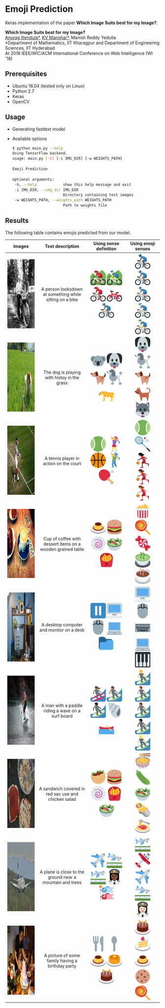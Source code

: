 # Emoji Prediction

Keras implementation of the paper **Which Image Suits best for my Image?**.

**Which Image Suits best for my Image?**\
[Anurag Illendula*](https://github.com/aianurag09), [KV Manohar*](https://kvmanohar22.github.io), Manish Reddy Yedulla\
*Department of Mathematics, IIT Kharagpur and Department of Engineering Sciences, IIT Hyderabad\
At 2018 IEEE/WIC/ACM International Conference on Web Intelligence (WI '18)



## Prerequisites
- Ubuntu 16.04  (tested only on Linux)
- Python 2.7
- Keras
- OpenCV


## Usage

- Generating fasttext model


- Available options
   ```bash
   $ python main.py --help 
   Using TensorFlow backend.
  usage: main.py [-h] [-i IMG_DIR] [-w WEIGHTS_PATH]

  Emoji Prediction

  optional arguments:
    -h, --help            show this help message and exit
    -i IMG_DIR, --img_dir IMG_DIR
                          Directory containing test images
    -w WEIGHTS_PATH, --weights_path WEIGHTS_PATH
                          Path to weights file
   ```

## Results

The following table contains emojis predicted from our model.


| Images                                                               | Text description           | Using sense definition  | Using emoji senses |
| -------------------------------------------------------------------- |:--------------------------:|:-----------------------:|:-------------------:|
| <img src="imgs/COCO_train2014_000000000086.jpg" height="224" width="224"> | A person looksdown at something while sitting on a bike | <img src="emojis/i1/230.png" height="50" width="50"> <img src="emojis/i1/48.png" height="50" width="50"> <img src="emojis/i1/162.png" height="50" width="50"> <img src="emojis/i1/773.png" height="50" width="50"> <img src="emojis/i1/214.png" height="50" width="50">                     | <img src="emojis/j1/821.png" height="50" width="50"> <img src="emojis/j1/214.png" height="50" width="50"> <img src="emojis/j1/1056.png" height="50" width="50"> <img src="emojis/j1/456.png" height="50" width="50"> <img src="emojis/j1/827.png" height="50" width="50">                   |
| <img src="imgs/COCO_train2014_000000000307.jpg" height="224" width="224"> | The dog is playing with histoy in the grass | <img src="emojis/i2/1849.png" height="50" width="50"> <img src="emojis/i2/1829.png" height="50" width="50"> <img src="emojis/i2/1883.png" height="50" width="50"> <img src="emojis/i2/1848.png" height="50" width="50"> <img src="emojis/i2/1924.png" height="50" width="50">                  | <img src="emojis/j2/1829.png" height="50" width="50"> <img src="emojis/j2/1848.png" height="50" width="50"> <img src="emojis/j2/1883.png" height="50" width="50"> <img src="emojis/j2/1922.png" height="50" width="50"> <img src="emojis/j2/1825.png" height="50" width="50">                   |
| <img src="imgs/COCO_train2014_000000000431.jpg" height="224" width="224"> | A tennis player in action on the court | <img src="emojis/i3/2089.png" height="50" width="50"> <img src="emojis/i3/4.png" height="50" width="50"> <img src="emojis/i3/2086.png" height="50" width="50"> <img src="emojis/i3/108.png" height="50" width="50"> <img src="emojis/i3/2057.png" height="50" width="50">                  | <img src="emojis/j3/2089.png" height="50" width="50"> <img src="emojis/j3/2011.png" height="50" width="50"> <img src="emojis/j3/167.png" height="50" width="50"> <img src="emojis/j3/1637.png" height="50" width="50"> <img src="emojis/j3/387.png" height="50" width="50">                   |
| <img src="imgs/COCO_train2014_000000000605.jpg" height="224" width="224"> | Cup of coffee with dessert items on a wooden grained table |  <img src="emojis/i4/2234.png" height="50" width="50"> <img src="emojis/i4/2274.png" height="50" width="50"> <img src="emojis/i4/2247.png" height="50" width="50"> <img src="emojis/i4/52.png" height="50" width="50"> <img src="emojis/i4/2259.png" height="50" width="50">                  | <img src="emojis/j4/2207.png" height="50" width="50"> <img src="emojis/j4/2235.png" height="50" width="50"> <img src="emojis/j4/2236.png" height="50" width="50"> <img src="emojis/j4/2221.png" height="50" width="50"> <img src="emojis/j4/1953.png" height="50" width="50">                   |
| <img src="imgs/COCO_train2014_000000000643.jpg" height="224" width="224"> | A desktop computer and monitor on a desk |  <img src="emojis/i5/350.png" height="50" width="50"> <img src="emojis/i5/1079.png" height="50" width="50"> <img src="emojis/i5/1077.png" height="50" width="50"> <img src="emojis/i5/1548.png" height="50" width="50"> <img src="emojis/i5/1525.png" height="50" width="50">                  |  <img src="emojis/j5/1079.png" height="50" width="50"> <img src="emojis/j5/1077.png" height="50" width="50"> <img src="emojis/j5/538.png" height="50" width="50"> <img src="emojis/j5/1548.png" height="50" width="50"> <img src="emojis/j5/2094.png" height="50" width="50">                  |
| <img src="imgs/COCO_train2014_000000000828.jpg" height="224" width="224"> | A man with a paddle riding a wave on a surf board |  <img src="emojis/i6/133.png" height="50" width="50"> <img src="emojis/i6/581.png" height="50" width="50"> <img src="emojis/i6/181.png" height="50" width="50"> <img src="emojis/i6/1871.png" height="50" width="50"> <img src="emojis/i6/707.png" height="50" width="50">                  |  <img src="emojis/j6/1094.png" height="50" width="50"> <img src="emojis/j6/1650.png" height="50" width="50"> <img src="emojis/j6/581.png" height="50" width="50"> <img src="emojis/j6/1247.png" height="50" width="50"> <img src="emojis/j6/820.png" height="50" width="50">                  |
| <img src="imgs/COCO_train2014_000000000853.jpg" height="224" width="224"> | A sandwich covered in red sac use and chicken salad |  <img src="emojis/i7/50.png" height="50" width="50"> <img src="emojis/i7/2274.png" height="50" width="50"> <img src="emojis/i7/2247.png" height="50" width="50"> <img src="emojis/i7/2259.png" height="50" width="50"> <img src="emojis/i7/52.png" height="50" width="50">                  |  <img src="emojis/j7/2262.png" height="50" width="50"> <img src="emojis/j7/57.png" height="50" width="50"> <img src="emojis/j7/52.png" height="50" width="50"> <img src="emojis/j7/2321.png" height="50" width="50"> <img src="emojis/j7/2261.png" height="50" width="50">                  |
| <img src="imgs/COCO_train2014_000000001072.jpg" height="224" width="224"> | A plane is close to the ground near a mountain and trees |  <img src="emojis/i8/1393.png" height="50" width="50"> <img src="emojis/i8/715.png" height="50" width="50"> <img src="emojis/i8/716.png" height="50" width="50"> <img src="emojis/i8/63.png" height="50" width="50"> <img src="emojis/i8/2187.png" height="50" width="50">                  |  <img src="emojis/j8/716.png" height="50" width="50"> <img src="emojis/j8/718.png" height="50" width="50"> <img src="emojis/j8/1393.png" height="50" width="50"> <img src="emojis/j8/715.png" height="50" width="50"> <img src="emojis/j8/496.png" height="50" width="50">                  |
| <img src="imgs/COCO_train2014_000000001424.jpg" height="224" width="224"> | A picture of some family having a birthday party |  <img src="emojis/i9/2222.png" height="50" width="50"> <img src="emojis/i9/69.png" height="50" width="50"> <img src="emojis/i9/2234.png" height="50" width="50"> <img src="emojis/i9/44.png" height="50" width="50"> <img src="emojis/i9/2203.png" height="50" width="50">                  |   <img src="emojis/j9/2203.png" height="50" width="50"> <img src="emojis/j9/2226.png" height="50" width="50"> <img src="emojis/j9/2234.png" height="50" width="50"> <img src="emojis/j9/2238.png" height="50" width="50"> <img src="emojis/j9/2235.png" height="50" width="50">                 |
